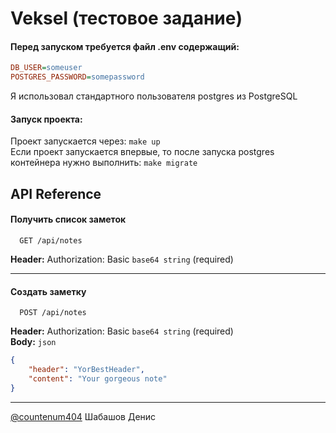 # Veksel (тестовое задание)
#### Перед запуском требуется файл .env содержащий:
```cfg
DB_USER=someuser
POSTGRES_PASSWORD=somepassword
```
Я использовал стандартного пользователя postgres из PostgreSQL

#### Запуск проекта:   
Проект запускается через: `make up`  
Если проект запускается впервые, то после запуска postgres контейнера нужно выполнить:
`make migrate`


## API Reference

#### Получить список заметок

```http
  GET /api/notes
```
**Header:** Authorization: Basic `base64 string` (required)

---

#### Создать заметку

```http
  POST /api/notes
```
**Header:** Authorization: Basic `base64 string` (required)  
**Body:** `json`
```json
{
    "header": "YorBestHeader",
    "content": "Your gorgeous note"
}
```

---

[@сountenum404](https://www.github.com/сountenum404) Шабашов Денис
